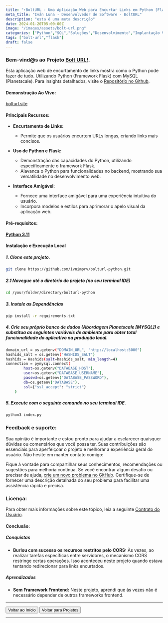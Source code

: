 ```yaml
---
title: "⚡️BoltURL - Uma Aplicação Web para Encurtar Links em Python [Flask]."
meta_title: "Iván Luna - Desenvolvedor de Software - BoltURL"
description: "esta é uma meta descrição"
date: 2024-01-20T05:00:00Z
image: "/images/assets/bolt-url.png"
categories: ["Python","SQL","Soluções","Desenvolvimento","Implantação Vercel"]
tags: ["bolt-url","flask"]
draft: false
---
```


### Bem-vind@s ao Projeto [Bolt URL!](https://bolturl.site/).
Esta aplicação web de encurtamento de links mostra como o Python pode fazer de tudo. Utilizando Python (Framework Flask) com MySQL (Planetscale). Para insights detalhados, visite o [Repositório no Github](https://github.com/imprvhub/bolturl-python).

#### Demonstração Ao Vivo:
[bolturl.site](https://bolturl.site)

#### Principais Recursos:
- **Encurtamento de Links:**
    - Permite que os usuários encurtem URLs longas, criando links mais concisos.

- **Uso de Python e Flask:**
    - Demonstração das capacidades do Python, utilizando especificamente o framework Flask.
    - Alavanca o Python para funcionalidades no backend, mostrando sua versatilidade no desenvolvimento web.

- **Interface Amigável:**
    - Fornece uma interface amigável para uma experiência intuitiva do usuário.
    - Incorpora modelos e estilos para aprimorar o apelo visual da aplicação web.

#### Pré-requisitos:
[**Python 3.11**](https://www.python.org/downloads/release/python-3110/)

#### Instalação e Execução Local

##### 1. Clone este projeto.
```bash
git clone https://github.com/ivnimprv/bolturl-python.git
```
##### 2.1 Navegue até o diretório do projeto (no seu terminal IDE)
```bash
cd /your/folder/directory/bolturl-python
```
##### 3. Instale as Dependências
```bash
pip install -r requirements.txt
```
##### 4. Crie seu próprio banco de dados (Abordagem Planetscale [MYSQL]) e substitua as seguintes variáveis de ambiente para obter total funcionalidade do aplicativo na produção local.
```bash
domain_url = os.getenv("DOMAIN_URL", "http://localhost:5000")
hashids_salt = os.getenv("HASHIDS_SALT")
hashids = Hashids(salt=hashids_salt, min_length=4)  
connection = pymysql.connect(
        host=os.getenv("DATABASE_HOST"),
        user=os.getenv("DATABASE_USERNAME"),
        passwd=os.getenv("DATABASE_PASSWORD"),
        db=os.getenv("DATABASE"),
        ssl={"ssl_accept": "strict"}
    )
```
##### 5. Execute com o seguinte comando no seu terminal IDE.
```bash
python3 index.py
```

### Feedback e suporte:
Sua opinião é importante e estou pronto para ajudar a esclarecer quaisquer dúvidas ou comentários que você possa ter. Suas contribuições são essenciais para aperfeiçoar o projeto e melhorar a experiência geral do usuário. Não hesite em manter contato comigo:

Fique à vontade para compartilhar seus conhecimentos, recomendações ou sugestões para melhoria contínua. Se você encontrar algum desafio ou precisar de ajuda, [crie um novo problema no GitHub](https://github.com/imprvhub/bolturl-python/issues/new). Certifique-se de fornecer uma descrição detalhada do seu problema para facilitar uma assistência rápida e precisa.

### Licença:
Para obter mais informações sobre este tópico, leia a seguinte [Contrato do Usuário](https://www.bolturl.site/user_agreements).

#### Conclusão:

##### Conquistas

- **Burlou com sucesso os recursos restritos pelo CORS:** Às vezes, ao realizar tarefas específicas entre servidores, o mecanismo CORS restringe certas operações. Isso aconteceu neste projeto quando estava tentando redirecionar para links encurtados.

##### Aprendizados

- **Sem Framework Frontend:** Neste projeto, aprendi que às vezes não é necessário depender de outros frameworks frontend.

---
<div class="flex justify-between">
      <button class="btn btn-primary" onclick="window.location.href='/';">Voltar ao Início</button>
      <button class="btn btn-primary" onclick="window.location.href='/projetos';">Voltar para Projetos</button>     
</div>

---
